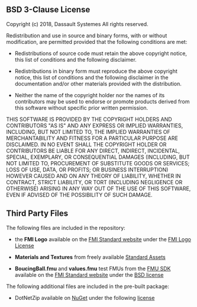 ## BSD 3-Clause License

Copyright (c) 2018, Dassault Systemes
All rights reserved.

Redistribution and use in source and binary forms, with or without
modification, are permitted provided that the following conditions are met:

* Redistributions of source code must retain the above copyright notice, this
  list of conditions and the following disclaimer.

* Redistributions in binary form must reproduce the above copyright notice,
  this list of conditions and the following disclaimer in the documentation
  and/or other materials provided with the distribution.

* Neither the name of the copyright holder nor the names of its
  contributors may be used to endorse or promote products derived from
  this software without specific prior written permission.

THIS SOFTWARE IS PROVIDED BY THE COPYRIGHT HOLDERS AND CONTRIBUTORS "AS IS"
AND ANY EXPRESS OR IMPLIED WARRANTIES, INCLUDING, BUT NOT LIMITED TO, THE
IMPLIED WARRANTIES OF MERCHANTABILITY AND FITNESS FOR A PARTICULAR PURPOSE ARE
DISCLAIMED. IN NO EVENT SHALL THE COPYRIGHT HOLDER OR CONTRIBUTORS BE LIABLE
FOR ANY DIRECT, INDIRECT, INCIDENTAL, SPECIAL, EXEMPLARY, OR CONSEQUENTIAL
DAMAGES (INCLUDING, BUT NOT LIMITED TO, PROCUREMENT OF SUBSTITUTE GOODS OR
SERVICES; LOSS OF USE, DATA, OR PROFITS; OR BUSINESS INTERRUPTION) HOWEVER
CAUSED AND ON ANY THEORY OF LIABILITY, WHETHER IN CONTRACT, STRICT LIABILITY,
OR TORT (INCLUDING NEGLIGENCE OR OTHERWISE) ARISING IN ANY WAY OUT OF THE USE
OF THIS SOFTWARE, EVEN IF ADVISED OF THE POSSIBILITY OF SUCH DAMAGE.


## Third Party Files

The following files are included in the repository:

- the **FMI Logo** available on the [FMI Standard website](https://fmi-standard.org/downloads/)
under the [FMI Logo License](https://svn.fmi-standard.org/fmi/branches/public/FMILogo-License_v5.pdf)

- **Materials and Textures** from freely available [Standard Assets](https://assetstore.unity.com/packages/essentials/asset-packs/standard-assets-32351)

- **BoucingBall.fmu** and **values.fmu** test FMUs from the [FMU SDK](https://www.qtronic.de/en/fmusdk.html) available on
the [FMI Standard website](https://trac.fmi-standard.org/browser/branches/public/Test_FMUs) under the
[BSD license](http://www.opensource.org/licenses/bsd-license.html)

The following additional files are included in the pre-built package:

- DotNetZip available on [NuGet](https://www.nuget.org/packages/DotNetZip/) under the following [license](https://raw.githubusercontent.com/haf/DotNetZip.Semverd/master/LICENSE)
